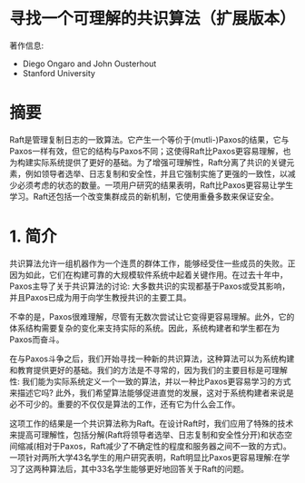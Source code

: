 # 寻找一个可理解的共识算法（扩展版本）

著作信息:

- Diego Ongaro and John Ousterhout
- Stanford University

# 摘要

Raft是管理复制日志的一致算法。它产生一个等价于(mutli-)Paxos的结果，它与Paxos一样有效，但它的结构与Paxos不同；这使得Raft比Paxos更容易理解，也为构建实际系统提供了更好的基础。为了增强可理解性，Raft分离了共识的关键元素，例如领导者选举、日志复制和安全性，并且它强制实施了更强的一致性，以减少必须考虑的状态的数量。一项用户研究的结果表明，Raft比Paxos更容易让学生学习。Raft还包括一个改变集群成员的新机制，它使用重叠多数来保证安全。

# 1. 简介

共识算法允许一组机器作为一个连贯的群体工作，能够经受住一些成员的失败。正因为如此，它们在构建可靠的大规模软件系统中起着关键作用。在过去十年中，Paxos主导了关于共识算法的讨论: 大多数共识的实现都基于Paxos或受其影响，并且Paxos已成为用于向学生教授共识的主要工具。

不幸的是，Paxos很难理解，尽管有无数次尝试让它变得更容易理解。此外，它的体系结构需要复杂的变化来支持实际的系统。因此，系统构建者和学生都在为Paxos而奋斗。

在与Paxos斗争之后，我们开始寻找一种新的共识算法，这种算法可以为系统构建和教育提供更好的基础。我们的方法是不寻常的，因为我们的主要目标是可理解性: 我们能为实际系统定义一个一致的算法，并以一种比Paxos更容易学习的方式来描述它吗? 此外，我们希望算法能够促进直觉的发展，这对于系统构建者来说是必不可少的。重要的不仅仅是算法的工作，还有它为什么会工作。

这项工作的结果是一个共识算法称为Raft。在设计Raft时，我们应用了特殊的技术来提高可理解性，包括分解(Raft将领导者选举、日志复制和安全性分开)和状态空间缩减(相对于Paxos，Raft减少了不确定性的程度和服务器之间不一致的方式)。一项针对两所大学43名学生的用户研究表明，Raft明显比Paxos更容易理解:在学习了这两种算法后，其中33名学生能够更好地回答关于Raft的问题。